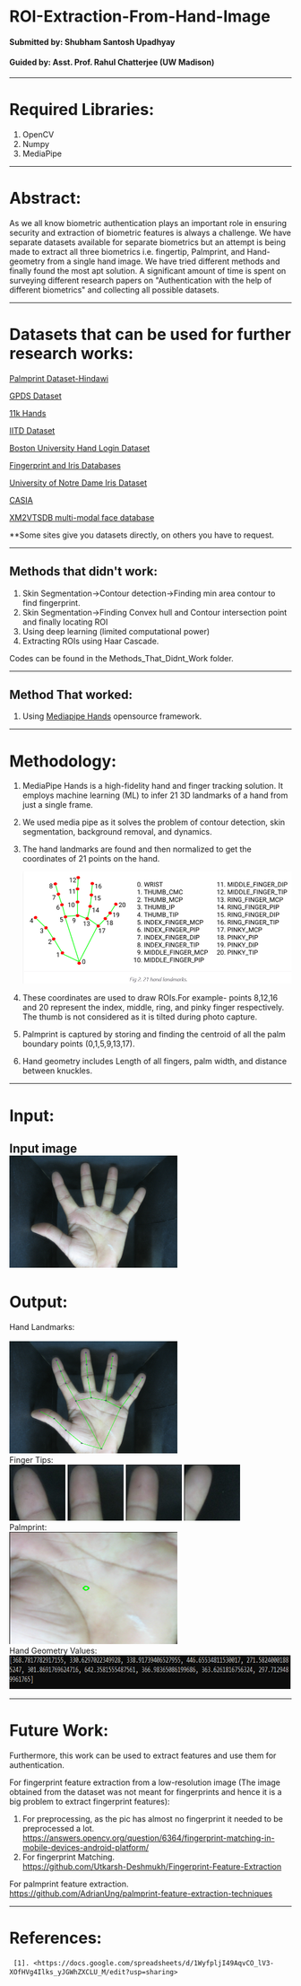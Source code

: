 # ROI-Extraction-From-Hand-Image
#### Submitted by: Shubham Santosh Upadhyay<br>
#### Guided by: Asst. Prof. Rahul Chatterjee (UW Madison)<br>
-----------------------------------------------------------------------------------------

# Required Libraries:
1. OpenCV
2. Numpy
3. MediaPipe
-----------------------------------------------------------------------------------------

# Abstract:<br>
As we all know biometric authentication plays an important role in ensuring security and extraction of biometric features is always a challenge. We have separate datasets available for separate biometrics but an attempt is being made to extract all three biometrics i.e. fingertip, Palmprint, and Hand-geometry from a single hand image. We have tried different methods and finally found the most apt solution. A significant amount of time is spent on surveying different research papers on "Authentication with the help of different biometrics" and collecting all possible datasets.

------------------------------------------------------------------------------------------
# Datasets that can be used for further research works:<br>

[Palmprint Dataset-Hindawi](https://staffusm-my.sharepoint.com/personal/shahrel_usm_my/_layouts/15/onedrive.aspx?id=%2Fpersonal%2Fshahrel%5Fusm%5Fmy%2FDocuments%2FResearch%5FData%2FIBGHT%5FGroundtruth&originalPath=aHR0cHM6Ly9zdGFmZnVzbS1teS5zaGFyZXBvaW50LmNvbS86ZjovZy9wZXJzb25hbC9zaGFocmVsX3VzbV9teS9FbF9kblQ5bmF1QlBwQS0yYmdWT2ZMMEJxLVNUcWg2V2k0M2M1eFZKVl9ZR2x3P3J0aW1lPXNlZ0FHUDhhMlVn)

[GPDS Dataset](https://gpds.ulpgc.es/)

[11k Hands](https://sites.google.com/view/11khands)

[IITD Dataset](https://www4.comp.polyu.edu.hk/~csajaykr/IITD/Database_Palm.htm)

[Boston University Hand Login Dataset](http://vip.bu.edu/projects/hcis/hand-login/dataset/)

[Fingerprint and Iris Databases](https://www.neurotechnology.com/download.html)

[University of Notre Dame Iris Dataset](https://cvrl.nd.edu/projects/data/)

[CASIA](http://www.cbsr.ia.ac.cn/IrisDatabase.htm)

[XM2VTSDB multi-modal face database](http://www.ee.surrey.ac.uk/CVSSP/xm2vtsdb/)

**Some sites give you datasets directly, on others you have to request.

------------------------------------------------------------------------------------------

## Methods that didn't work:
1. Skin Segmentation->Contour detection->Finding min area contour to find fingerprint.
2. Skin Segmentation->Finding Convex hull and Contour intersection point and finally locating ROI
3. Using deep learning (limited computational power)
4. Extracting ROIs using Haar Cascade.
 
Codes can be found in the Methods_That_Didnt_Work folder.

------------------------------------------------------------------------------------------

## Method That worked:
1. Using [Mediapipe Hands](https://google.github.io/mediapipe/solutions/hands.html) opensource framework.

------------------------------------------------------------------------------------------

# Methodology:

1. MediaPipe Hands is a high-fidelity hand and finger tracking solution. It employs machine learning (ML) to infer 21 3D landmarks of a hand from just a single frame.
2. We used media pipe as it solves the problem of contour detection, skin segmentation, background removal, and dynamics.
3. The hand landmarks are found and then normalized to get the coordinates of 21 points on the hand.

   <img src="images/hand.PNG" height="200" width="500">
4. These coordinates are used to draw ROIs.For example- points 8,12,16 and 20 represent the index, middle, ring, and pinky finger respectively. The thumb is not considered as it is tilted during photo capture.
5. Palmprint is captured by storing and finding the centroid of all the palm boundary points (0,1,5,9,13,17).
6. Hand geometry includes Length of all fingers, palm width, and distance between knuckles.

------------------------------------------------------------------------------------------

# Input:<br>
Input image<br>
 <Img src="images/017_1.JPG" height="200" width="300"><br>
------------------------------------------------------------------------------------------
 
# Output:<br>
 Hand Landmarks:<br>                                
 <img src="images/final.png" height="200" width="300">  <br> 
 Finger Tips:<br>
 <img src="images/1.jpg" height="100" width="100"> <img src="images/2.jpg" height="100" width="100"> <img src="images/3.jpg" height="100" width="100"> <img src="images/4.jpg" height="100" width="100"> <br>
 Palmprint:<br>
 <img src="images/slicedpalm.png" height="200" width="300"><br>
 Hand Geometry Values:<br>
 <img src="images/Hand_Geo_Values.PNG" height="60" width="900"><br>
 
 ------------------------------------------------------------------------------------------
 
 # Future Work:<br>
 Furthermore, this work can be used to extract features and use them for authentication.<br>
 
 For fingerprint feature extraction from a low-resolution image (The image obtained from the dataset was not meant for fingerprints and hence it is a big problem to extract fingerprint features):<br>
 1. For preprocessing, as the pic has almost no fingerprint it needed to be preprocessed a lot.<br>
    <https://answers.opencv.org/question/6364/fingerprint-matching-in-mobile-devices-android-platform/><br>
 2. For fingerprint Matching.<br>
    <https://github.com/Utkarsh-Deshmukh/Fingerprint-Feature-Extraction><br>

 For palmprint feature extraction.<br>
    <https://github.com/AdrianUng/palmprint-feature-extraction-techniques><br>
 
 -------------------------------------------------------------------------------------------
 # References:<br>
     [1]. <https://docs.google.com/spreadsheets/d/1WyfpljI49AqvCO_lV3-XOfHVg4Ilks_yJGWhZXCLU_M/edit?usp=sharing>
 
 

   

